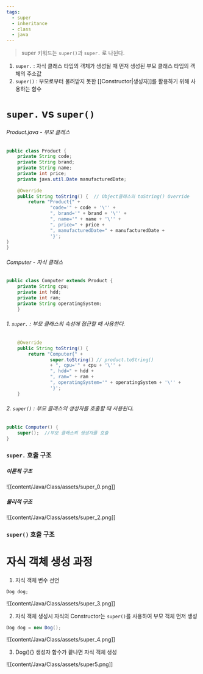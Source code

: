 ```yaml
---
tags:
  - super
  - inheritance
  - class
  - java
---
```

> super 키워드는 `super()`과 `super.` 로 나뉜다.

1. `super.` : 자식 클래스 타입의 객체가 생성될 때 먼저 생성된 부모 클래스 타입의 객체의 주소값
2. `super()` : 부모로부터 물려받지 못한 [[Constructor|생성자]]를 활용하기 위해 사용하는 함수

# `super.` vs `super()`
###### Product.java - 부모 클래스
```Java
public class Product {  
    private String code;  
    private String brand;  
    private String name;  
    private int price;  
    private java.util.Date manufacturedDate;
   
	@Override  
	public String toString() {  // Object클래스의 toString() Override
	    return "Product{" +  
	            "code='" + code + '\'' +  
	            ", brand='" + brand + '\'' +  
	            ", name='" + name + '\'' +  
	            ", price=" + price +  
	            ", manufacturedDate=" + manufacturedDate +  
	            '}';  
}
}
```

###### Computer - 자식 클래스
```Java
public class Computer extends Product {  
    private String cpu;  
    private int hdd;  
    private int ram;  
    private String operatingSystem;
	}
```


###### 1. `super.` : 부모 클래스의 속성에 접근할 때 사용한다.
```Java
    @Override  
    public String toString() {   
        return "Computer{" +  
                super.toString() // product.toString()
                + ", cpu='" + cpu + '\'' +  
                ", hdd=" + hdd +  
                ", ram=" + ram +  
                ", operatingSystem='" + operatingSystem + '\'' +  
                '}';  
    }
```

###### 2. `super()` : 부모 클래스의 생성자를 호출할 때 사용된다.
```Java
public Computer() {  
    super();  //부모 클래스의 생성자를 호출
}
```


### `super.` 호출 구조
##### 이론적 구조

![[content/Java/Class/assets/super_0.png]]

##### 물리적 구조

![[content/Java/Class/assets/super_2.png]]

### `super()` 호출 구조

# 자식 객체 생성 과정
1. 자식 객체 변수 선언
```Java
Dog dog;
```
![[content/Java/Class/assets/super_3.png]]

2. 자식 객체 생성시 자식의 Constructor는 `super()`를 사용하여 부모 객체 먼저 생성
```Java
Dog dog = new Dog();
```
![[content/Java/Class/assets/super_4.png]]

3. Dog(){} 생성자 함수가 끝나면 자식 객체 생성

![[content/Java/Class/assets/super5.png]]